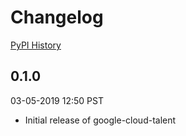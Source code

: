 # Changelog

[PyPI History][1]

[1]: https://pypi.org/project/google-cloud-talent/#history

## 0.1.0

03-05-2019 12:50 PST

- Initial release of google-cloud-talent

